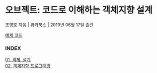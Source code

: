 # 오브젝트: 코드로 이해하는 객체지향 설계

조영호 지음 | 위키북스 | 2019년 06월 17일 출간

[예제 코드](https://github.com/eternity-oop/object)

### INDEX

[01. 객체, 설계](https://github.com/oh29oh29/read-and-learn/tree/master/books/objects/Chapter01.md)  
[02. 객체지향 프로그래밍](https://github.com/oh29oh29/read-and-learn/tree/master/books/objects/Chapter02.md)